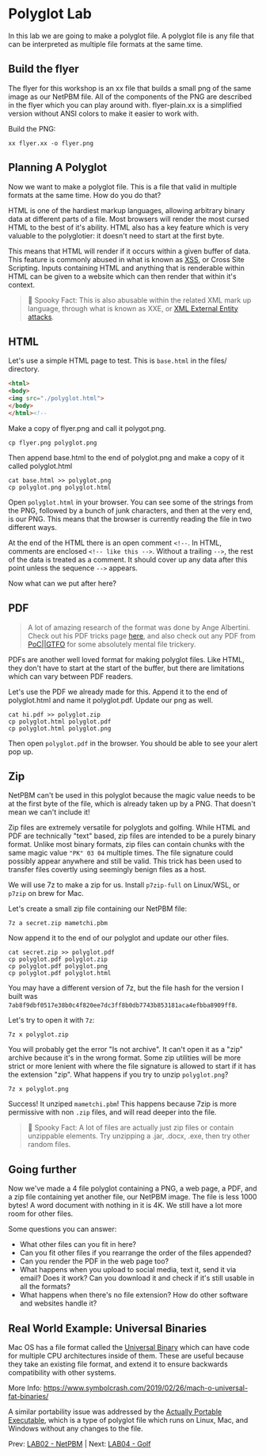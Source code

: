 # Polyglot Lab

In this lab we are going to make a polyglot file. A polyglot file is any file that can be interpreted as multiple file formats at the same time.

## Build the flyer

The flyer for this workshop is an xx file that builds a small png of the same image as our NetPBM file.
All of the components of the PNG are described in the flyer which you can play around with. flyer-plain.xx is a simplified version without ANSI colors to make it easier to work with.

Build the PNG:

```
xx flyer.xx -o flyer.png
```

## Planning A Polyglot

Now we want to make a polyglot file. This is a file that valid in multiple formats at the same time. How do you do that?

HTML is one of the hardiest markup languages, allowing arbitrary binary data at different parts of a file. Most browsers will render the most cursed HTML to the best of it's ability. HTML also has a key feature which is very valuable to the polyglotier: it doesn't need to start at the first byte.

This means that HTML will render if it occurs within a given buffer of data. This feature is commonly abused in what is known as [XSS](https://www.youtube.com/watch?v=mKAWpFdVcPY), or Cross Site Scripting. Inputs containing HTML and anything that is renderable within HTML can be given to a website which can then render that within it's context.

> 👻 Spooky Fact: This is also abusable within the related XML mark up language, through what is known as XXE, or [XML External Entity attacks](https://en.wikipedia.org/wiki/XML_external_entity_attack).

## HTML

Let's use a simple HTML page to test. This is `base.html` in the files/ directory.

```html
<html>
<body>
<img src="./polyglot.html">
</body>
</html><!--
```

Make a copy of flyer.png and call it polygot.png.

```
cp flyer.png polyglot.png
```

Then append base.html to the end of polyglot.png and make a copy of it called polyglot.html
```
cat base.html >> polyglot.png
cp polyglot.png polyglot.html
```

Open `polyglot.html` in your browser. You can see some of the strings from the PNG, followed by a bunch of junk characters, and then at the very end, is our PNG. This means that the browser is currently reading the file in two different ways.

At the end of the HTML there is an open comment `<!--`. In HTML, comments are enclosed `<!-- like this -->`. Without a trailing `-->`, the rest of the data is treated as a comment. It should cover up any data after this point unless the sequence `-->` appears.

Now what can we put after here?

## PDF

> A lot of amazing research of the format was done by Ange Albertini. Check out his PDF tricks page [here](https://github.com/corkami/docs/blob/master/PDF/PDF.md), and also check out any PDF from [PoC||GTFO](https://www.alchemistowl.org/pocorgtfo/) for some absolutely mental file trickery.

PDFs are another well loved format for making polyglot files. Like HTML, they don't have to start at the start of the buffer, but there are limitations which can vary between PDF readers.

Let's use the PDF we already made for this. Append it to the end of polyglot.html and name it polyglot.pdf. Update our png as well.

```
cat hi.pdf >> polyglot.zip
cp polyglot.html polyglot.pdf
cp polyglot.html polyglot.png
```

Then open `polyglot.pdf` in the browser. You should be able to see your alert pop up.

## Zip

NetPBM can't be used in this polyglot because the magic value needs to be at the first byte of the file, which is already taken up by a PNG. That doesn't mean we can't include it!

Zip files are extremely versatile for polyglots and golfing. While HTML and PDF are technically "text" based, zip files are intended to be a purely binary format. Unlike most binary formats, zip files can contain chunks with the same magic value `"PK" 03 04` multiple times. The file signature could possibly appear anywhere and still be valid. This trick has been used to transfer files covertly using seemingly benign files as a host.

We will use 7z to make a zip for us. Install `p7zip-full` on Linux/WSL, or `p7zip` on brew for Mac.

Let's create a small zip file containing our NetPBM file:
```
7z a secret.zip mametchi.pbm
```

Now append it to the end of our polyglot and update our other files.
```
cat secret.zip >> polyglot.pdf
cp polyglot.pdf polyglot.zip
cp polyglot.pdf polyglot.png
cp polyglot.pdf polyglot.html
```

You may have a different version of 7z, but the file hash for the version I built was `7ab8f9dbf0517e38b0c4f820ee7dc3ff8b0db7743b853181aca4efbba8909ff8`.

Let's try to open it with `7z`:
```
7z x polyglot.zip
```

You will probably get the error "Is not archive". It can't open it as a "zip" archive because it's in the wrong format. Some zip utilities will be more strict or more lenient with where the file signature is allowed to start if it has the extension "zip". What happens if you try to unzip `polyglot.png`?

```
7z x polyglot.png
```

Success! It unziped `mametchi.pbm`! This happens because 7zip is more permissive with non `.zip` files, and will read deeper into the file. 

> 👻 Spooky Fact: A lot of files are actually just zip files or contain unzippable elements. Try unzipping a .jar, .docx, .exe, then try other random files.

## Going further

Now we've made a 4 file polyglot containing a PNG, a web page, a PDF, and a zip file containing yet another file, our NetPBM image. The file is less 1000 bytes! A word document with nothing in it is 4K. We still have a lot more room for other files.

Some questions you can answer:
- What other files can you fit in here?
- Can you fit other files if you rearrange the order of the files appended?
- Can you render the PDF in the web page too?
- What happens when you upload to social media, text it, send it via email? Does it work? Can you download it and check if it's still usable in all the formats?
- What happens when there's no file extension? How do other software and websites handle it?

## Real World Example: Universal Binaries

Mac OS has a file format called the [Universal Binary](https://en.wikipedia.org/wiki/Universal_binary) which can have code for multiple CPU architectures inside of them. These are useful because they take an existing file format, and extend it to ensure backwards compatibility with other systems. 

More Info: https://www.symbolcrash.com/2019/02/26/mach-o-universal-fat-binaries/

A similar portability issue was addressed by the [Actually Portable Executable](https://justine.lol/ape.html), which is a type of polyglot file which runs on Linux, Mac, and Windows without any changes to the file.

Prev: [LAB02 - NetPBM](06_lab_netpbm.md) | Next: [LAB04 - Golf](08_lab_golf.md)
